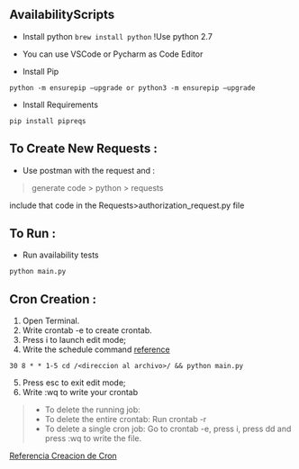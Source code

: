 ## AvailabilityScripts

- Install python 
`brew install python`
!Use python 2.7

- You can use VSCode or Pycharm as Code Editor

- Install Pip 

`python -m ensurepip –upgrade or python3 -m ensurepip –upgrade`

- Install Requirements

`pip install pipreqs`

## To Create New Requests :

- Use postman with the request and : 

>  generate code > python > requests

include that code in the Requests>authorization_request.py file
 
## To Run :

- Run availability tests

`python main.py`

## Cron Creation :

1. Open Terminal.
2. Write crontab -e to create crontab.
3. Press i to launch edit mode;
4. Write the schedule command [reference](https://crontab.guru/#24_17_*_*_1-5)

 `30 8 * * 1-5 cd /<direccion al archivo>/ && python main.py`
 
5. Press esc to exit edit mode;
6. Write :wq to write your crontab

> - To delete the running job:
> - To delete the entire crontab: Run crontab -r
> - To delete a single cron job: Go to crontab -e, press i, press dd and press :wq to write the file. 

[Referencia Creacion de Cron](https://www.jcchouinard.com/python-automation-with-cron-on-mac/)